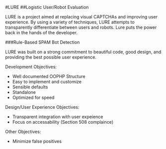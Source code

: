 #LURE
##Logistic User/Robot Evaluation

LURE is a project aimed at replacing visual CAPTCHAs and improving user 
experience. By using a variety of techniques, LURE attempts to transparently 
differentiate between users and robots. Lure puts the power back in the hands
of the developer.

###Rule-Based SPAM Bot Detection

LURE was built on a strong commitment to beautiful code, good design, and 
providing the best possible user experience.

Development Objectives:
* Well documented OOPHP Structure
* Easy to implement and customize
* Sensible defaults
* Standalone
* Optimized for speed

Design/User Experience Objectives:
* Transparent integration with user expeience
* Focus on accessability (Section 508 complaince)

Other Objectives:
* Minimize false positives